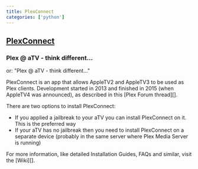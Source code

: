 ```yaml
---
title: PlexConnect
categories: ['python']
---
```

## [PlexConnect](https://github.com/iBaa/PlexConnect)

### Plex @ aTV - think different...

or: "Plex @ aTV - think different..."

PlexConnect is an app that allows AppleTV2 and AppleTV3 to be used as Plex clients. Development started in 2013 and finished in 2015 (when AppleTV4 was announced), as described in this [Plex Forum thread][].

There are two options to install PlexConnect:
- If you applied a jailbreak to your aTV you can install PlexConnect on it. This is the preferred way
- If your aTV has no jailbreak then you need to install PlexConnect on a separate device (probably in the same server where Plex Media Server is running)

For more information, like detailed Installation Guides, FAQs and similar, visit the [Wiki][].

